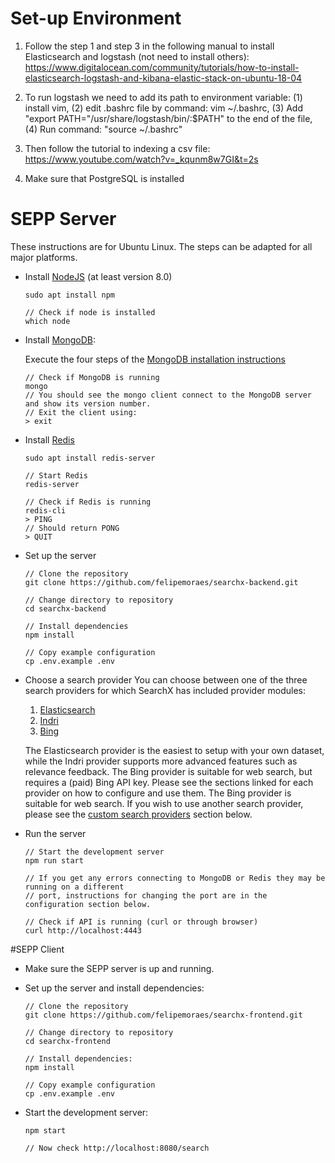 # Set-up Environment
1. Follow the step 1 and step 3 in the following manual to install Elasticsearch and logstash (not need to install others): https://www.digitalocean.com/community/tutorials/how-to-install-elasticsearch-logstash-and-kibana-elastic-stack-on-ubuntu-18-04

2. To run logstash we need to add its path to environment variable: (1) install vim, (2) edit .bashrc file by command: vim ~/.bashrc, (3) Add "export PATH="/usr/share/logstash/bin/:$PATH" to the end of the file, (4) Run command: "source ~/.bashrc"

3. Then follow the tutorial to indexing a csv file: https://www.youtube.com/watch?v=_kqunm8w7GI&t=2s

4. Make sure that PostgreSQL is installed

# SEPP Server
These instructions are for Ubuntu Linux. The steps can be adapted for all major platforms.

- Install [NodeJS](https://nodejs.org/en/) (at least version 8.0)
    ```
    sudo apt install npm
    
    // Check if node is installed
    which node
    ```
- Install [MongoDB](https://www.mongodb.com/):

    Execute the four steps of the [MongoDB installation instructions](https://docs.mongodb.com/manual/tutorial/install-mongodb-on-ubuntu/#install-mongodb-community-edition)
    ```
    // Check if MongoDB is running
    mongo
    // You should see the mongo client connect to the MongoDB server and show its version number.
    // Exit the client using:
    > exit
    ```
- Install [Redis](https://redis.io/)
    ```
    sudo apt install redis-server
    
    // Start Redis
    redis-server
    
    // Check if Redis is running
    redis-cli
    > PING
    // Should return PONG
    > QUIT
    ```
- Set up the server
    ```
    // Clone the repository
    git clone https://github.com/felipemoraes/searchx-backend.git
    
    // Change directory to repository
    cd searchx-backend
    
    // Install dependencies
    npm install
    
    // Copy example configuration
    cp .env.example .env
    ```
- Choose a search provider
    You can choose between one of the three search providers for which SearchX has included provider modules:
    
    1. [Elasticsearch](#elasticsearch)
    2. [Indri](#indri)
    3. [Bing](#bing)

    The Elasticsearch provider is the easiest to setup with your own dataset, while the Indri provider supports more advanced features such as relevance feedback. The Bing provider is suitable for web search, but requires a (paid) Bing API key. Please see the sections linked for each provider on how to configure and use them. The Bing provider is suitable for web search. If you wish to use another search provider, please see the [custom search providers](#custom-search-providers) section below.
- Run the server
    ```
    // Start the development server
    npm run start
    
    // If you get any errors connecting to MongoDB or Redis they may be running on a different
    // port, instructions for changing the port are in the configuration section below.
    
    // Check if API is running (curl or through browser)
    curl http://localhost:4443
    ```
    
#SEPP Client
- Make sure the SEPP server is up and running.

- Set up the server and install dependencies:
    ```
    // Clone the repository
    git clone https://github.com/felipemoraes/searchx-frontend.git
    
    // Change directory to repository
    cd searchx-frontend
    
    // Install dependencies:
    npm install
    
    // Copy example configuration
    cp .env.example .env
    ```

- Start the development server:
    ```
    npm start
    
    // Now check http://localhost:8080/search
    ```
